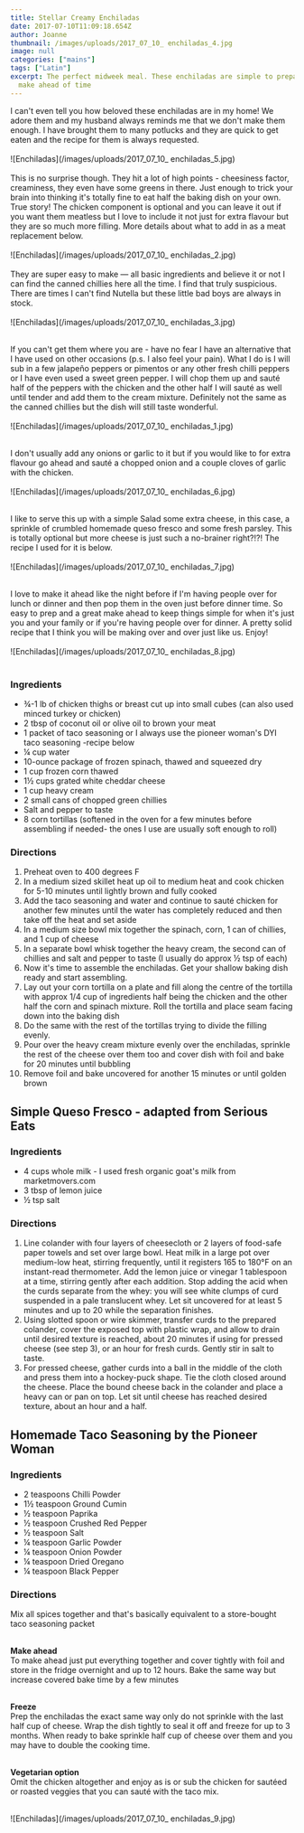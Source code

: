 ```yaml
---
title: Stellar Creamy Enchiladas
date: 2017-07-10T11:09:18.654Z
author: Joanne
thumbnail: /images/uploads/2017_07_10_ enchiladas_4.jpg
image: null
categories: ["mains"]
tags: ["Latin"]
excerpt: The perfect midweek meal. These enchiladas are simple to prepare and easy to
  make ahead of time
---
```

I can't even tell you how beloved these enchiladas are in my home! We adore them and my husband always reminds me that we don't make them enough. I have brought them to many potlucks and they are quick to get eaten and the recipe for them is always requested.
<br>    
![Enchiladas](/images/uploads/2017_07_10_ enchiladas_5.jpg)
<br>  
This is no surprise though. They hit a lot of high points - cheesiness factor, creaminess, they even have some greens in there. Just enough to trick your brain into thinking it's totally fine to eat half the baking dish on your own. True story! The chicken component is optional and you can leave it out if you want them meatless but I love to include it not just for extra flavour but they are so much more filling.  More details about what to add in as a meat replacement below.  
<br>
![Enchiladas](/images/uploads/2017_07_10_ enchiladas_2.jpg)
<br>  
They are super easy to make — all basic ingredients and believe it or not I can find the canned chillies here all the time. I find that truly suspicious. There are times I can't find Nutella but these little bad boys are always in stock.  
<br>
![Enchiladas](/images/uploads/2017_07_10_ enchiladas_3.jpg)  
<br>

If you can't get them where you are - have no fear I have an alternative that I have used on other occasions (p.s. I also feel your pain). What I do is I will sub in a few jalapeño peppers or pimentos or any other fresh chilli peppers or I have even used a sweet green pepper. I will chop them up and sauté half of the peppers with the chicken and the other half I will sauté as well until tender and add them to the cream mixture. Definitely not the same as the canned chillies but the dish will still taste wonderful.
<br>
<br>
![Enchiladas](/images/uploads/2017_07_10_ enchiladas_1.jpg)
<br>
<br>

I don't usually add any onions or garlic to it but if you would like to for extra flavour go ahead and sauté a chopped onion and a couple cloves of garlic with the chicken.
<br>
<br>
![Enchiladas](/images/uploads/2017_07_10_ enchiladas_6.jpg)
<br>
<br>

I like to serve this up with a simple Salad some extra cheese, in this case, a sprinkle of crumbled homemade queso fresco and some fresh parsley.  This is totally optional but more cheese is just such a no-brainer right?!?! The recipe I used for it is below.
<br>
<br>
![Enchiladas](/images/uploads/2017_07_10_ enchiladas_7.jpg)
<br>
<br>

I love to make it ahead like the night before if I'm having people over for lunch or dinner and then pop them in the oven just before dinner time. So easy to prep and a great make ahead to keep things simple for when it's just you and your family or if you're having people over for dinner. A pretty solid recipe that I think you will be making over and over just like us. Enjoy!
<br>
<br>
![Enchiladas](/images/uploads/2017_07_10_ enchiladas_8.jpg)
<br>
<br>

### Ingredients

* ¾-1 lb of chicken thighs or breast cut up into small cubes (can also used minced turkey or chicken)
* 2 tbsp of coconut oil or olive oil to brown your meat
* 1 packet of taco seasoning or I always use the pioneer woman's DYI taco seasoning -recipe below
* ¼ cup water
* 10-ounce package of frozen spinach, thawed and squeezed dry
* 1 cup frozen corn thawed
* 1½ cups grated white cheddar cheese
* 1 cup heavy cream
* 2 small cans of chopped green chillies
* Salt and pepper to taste
* 8 corn tortillas (softened in the oven for a few minutes before assembling if needed- the ones I use are usually soft enough to roll)

### Directions

 1. Preheat oven to 400 degrees F
 2. In a medium sized skillet heat up oil to medium heat and cook chicken for 5-10 minutes until lightly brown and fully cooked
 3. Add the taco seasoning and water and continue to sauté chicken for another few minutes until the water has completely reduced and then take off the  heat and set aside
 4. In a medium size bowl mix together the spinach, corn, 1 can of chillies, and 1 cup of cheese
 5. In a separate bowl whisk together the heavy cream, the second can of chillies​ and salt and pepper to taste (I usually do approx ½ tsp of each)
 6. Now it's time to assemble the enchiladas. Get your shallow baking dish ready and start assembling.
 7. Lay out your corn tortilla on a plate and fill along the centre​ of the tortilla with approx 1/4 cup of ingredients half being the chicken and the other half the corn and spinach mixture.  Roll the tortilla  and place seam facing down into the baking dish
 8. Do the same with the rest of the tortillas trying to divide the filling evenly.
 9. Pour over the heavy cream mixture evenly over the enchiladas, sprinkle the rest of the cheese over them too and cover dish with foil and bake for 20 minutes until bubbling
10. Remove foil and bake uncovered for another 15 minutes or until golden brown
    <br>

## Simple Queso Fresco - adapted from Serious Eats

### Ingredients

* 4 cups whole milk - I used fresh organic goat's milk from marketmovers.com
* 3 tbsp of lemon juice
* ½ tsp salt

### Directions

1. Line colander with four layers of cheesecloth or 2 layers of food-safe paper towels and set over large bowl. Heat milk in a large pot over medium-low heat, stirring frequently, until it registers 165 to 180°F on an instant-read thermometer. Add the lemon juice or vinegar 1 tablespoon at a time, stirring gently after each addition. Stop adding the acid when the curds separate from the whey: you will see white clumps of curd suspended in a pale translucent whey. Let sit uncovered for at least 5 minutes and up to 20 while the separation finishes.
2. Using slotted spoon or wire skimmer, transfer curds to the ​prepared colander, cover the exposed top with plastic wrap​, and allow to drain until desired texture is reached, about 20 minutes if using for pressed cheese (see step 3), or an hour for fresh curds. Gently stir in salt to taste.
3. For pressed cheese, gather curds into a ball in the middle of the cloth and press them into a hockey-puck shape. Tie the cloth closed around the cheese. Place the bound cheese back in the colander and place a heavy can or pan on top. Let sit until cheese has reached desired texture, about an hour and a half.
   <br>

## Homemade Taco Seasoning by the Pioneer Woman

### Ingredients

* 2 teaspoons Chilli Powder
* 1½ teaspoon Ground Cumin
* ½ teaspoon Paprika
* ½ teaspoon Crushed Red Pepper
* ½ teaspoon Salt
* ¼ teaspoon Garlic Powder
* ¼ teaspoon Onion Powder
* ¼ teaspoon Dried Oregano
* ¼ teaspoon Black Pepper

### Directions

Mix all spices together and that's basically equivalent to a store-bought taco seasoning packet  
<br>

**Make ahead**  
To make ahead just put everything together and cover tightly with foil and store in the fridge overnight and up to 12 hours. Bake the same way but increase covered bake time by a few minutes  
<br>

**Freeze**  
Prep the enchiladas the exact same way only do not sprinkle with the last half cup of cheese.  Wrap the dish tightly to seal it off and freeze for up to 3 months.  When ready to bake sprinkle half cup of cheese over them and you may have to double the cooking time.  
<br>

**Vegetarian option**  
Omit the chicken altogether and enjoy as is or sub the chicken for sautéed  or  roasted veggies that you can sauté with the taco  mix.  
<br>

![Enchiladas](/images/uploads/2017_07_10_ enchiladas_9.jpg)
